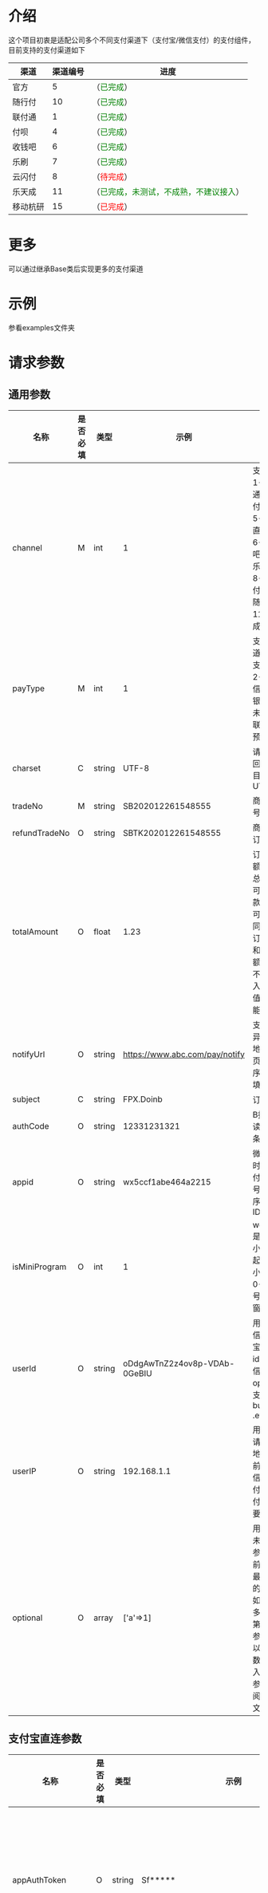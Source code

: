 # 介绍
这个项目初衷是适配公司多个不同支付渠道下（支付宝/微信支付）的支付组件，目前支持的支付渠道如下

| 渠道   | 渠道编号 | 进度                                           |
|------|------|----------------------------------------------|
| 官方   | 5    | （<font color=green>已完成</font>）               |
| 随行付  | 10   | （<font color=green>已完成</font>）               |
| 联付通  | 1    | （<font color=green>已完成</font>）               |
| 付呗   | 4    | （<font color=green>已完成</font>）               |
| 收钱吧  | 6    | （<font color=green>已完成</font>）               |
| 乐刷   | 7    | （<font color=green>已完成</font>）               |
| 云闪付  | 8    | （<font color=red>待完成</font>）                 |
| 乐天成  | 11   | （<font color=green>已完成，未测试，不成熟，不建议接入</font>） |
| 移动杭研 | 15   | （<font color=red>已完成</font>）                 |

# 更多
可以通过继承Base类后实现更多的支付渠道

# 示例
参看examples文件夹

# 请求参数
## 通用参数

| 名称            | 是否必填 | 类型     | 示例                             | 说明                                                            |
|---------------|------|--------|--------------------------------|---------------------------------------------------------------|
| channel       | M    | int    | 1                              | 支付渠道 1-联付通，4-付呗，5-官方直连，6-收钱吧，7-乐刷，8-云闪付，10-随行付，11-乐天成         |
| payType       | M    | int    | 1                              | 支付通道。1-支付宝，2-微信，3-银联，暂未支持银联，只是预留拓展                            |
| charset       | C    | string | UTF-8                          | 请求和返回编码，目前都是UTF-8                                             |
| tradeNo       | M    | string | SB202012261548555              | 商户订单号                                                         |
| refundTradeNo | O    | string | SBTK202012261548555            | 商户退款订单号                                                       |
| totalAmount   | O    | float  | 1.23                           | 订单总金额/退款总金额，可多次退款的渠道可能需要同时传入订单金额和退款金额，目前不支持传入不同值，即只能全退        |
| notifyUrl     | O    | string | https://www.abc.com/pay/notify | 支付结果异步通知地址，网页/小程序支付必填                                         |
| subject       | C    | string | FPX.Doinb                      | 订单标题                                                          |
| authCode      | O    | string | 12331231321                    | B扫C时读取到的条码内容                                                  |
| appid         | O    | string | wx5ccf1abe464a2215             | 微信支付时发起支付的公众号/小程序的APP ID                                      |
| isMiniProgram | O    | int    | 1                              | webPay是不是由小程序发起，1-小程序，0-公众号/服务窗/js支付                          |
| userId        | O    | string | oDdgAwTnZ2z4ov8p-VDAb-0GeBIU   | 用户在微信/支付宝中的id，即微信的openid，支付宝的buyer_id .etc                    |
| userIP        | O    | string | 192.168.1.1                    | 用户发起请求的IP地址，目前只有微信直连支付和随行付支付需要传入                              |
| optional      | O    | array  | ['a'=>1]                       | 用于更多未添加的参数，当前只写了最小需求的参数，如果有更多需传给第三方的参数，可以通过该数组传入，具体参数请查阅第三方文档 |

## 支付宝直连参数
| 名称                 | 是否必填 | 类型     | 示例                                         | 说明                                     |
|--------------------|------|--------|--------------------------------------------|----------------------------------------|
| appAuthToken       | O    | string | Sf*****                                    | ISV服务商模式下的授权token，不填写就是商户直连，填写就是走服务商支付 |
| merchantPrivateKey | M    | string | MII****                                    | 应用私钥                                   |
| alipayCertPath     | O    | string | /foo/alipayCertPublicKey_RSA2.crt          | 支付宝公钥证书文件路径                            |
| alipayRootCertPath | O    | string | /foo/alipayRootCert.crt                    | 支付宝根证书文件路径                             |
| merchantCertPath   | O    | string | /foo/appCertPublicKey_2019051064521003.crt | 应用公钥证书文件路径                             |
| alipayPublicKey    | O    | string | MII*****                                   | 支付宝公钥，非证书模式填入这个，此时不需要上面三个证书            |
| encryptKey         | C    | string | MII*****                                   | AES密钥，调用AES加解密相关接口时需要，非必填              |

## 微信直连参数(V2版本)
| 名称                      | 是否必填 | 类型     | 示例                       | 说明                       |
|-------------------------|------|--------|--------------------------|--------------------------|
| mchId                   | M    | string | 85555555                 | 商户号                      |
| subAppId                | O    | string | wx*****                  | 子商户的公众号/小程序的APP ID       |
| subMchId                | O    | string | 85555555                 | 子商户号，填写代表上面的商户号是服务商      |
| apiV2Key                | M    | string | vdZV***                  | 商户API v2密钥               |
| clientApiV2KeyFilePath  | O    | string | /foo/api_client_key.pem  | 商户API v2证书密钥地址，退款等接口需要证书 |
| clientApiV2CertFilePath | O    | string | /foo/api_client_cert.pem | 商户API v2证书地址，退款等接口需要证书   |
| attach                  | C    | string | 'a:1'                    | 附加数据，不建议使用               |
| expireTime              | C    | int    | 123131                   | 订单有效截止10位（秒级）时间戳         |

## 随行付参数
| 名称                  | 是否必填 | 类型     | 示例                               | 说明                        |
|---------------------|------|--------|----------------------------------|---------------------------|
| orgIdSxf            | M    | string | 85555555                         | 服务商编号                     |
| merchantNoSxf       | M    | string | 85555555                         | 商户编号                      |
| orgPrivateRSAKeySxf | M    | string | MIB***                           | 服务商RSA私钥内容                |
| orgPublicRSAKeySxf  | M    | string | MIB***                           | 平台RSA公钥内容                 |
| outFrontUrlSxf      | O    | string | https://www.abc.com/pay/redirect | web支付后跳转网页地址              |
| wechatFoodOrderSxf  | C    | string | FoodOrder                        | 微信扫码点餐标识，目前仅有FoodOrder可上传 |
| refundReasonSxf     | C    | string | 商家与消费者协商一致                       | 退款原因。默认值：商家与消费者协商一致       |

## 联付通参数
| 名称             | 是否必填 | 类型     | 示例         | 说明                         |
|----------------|------|--------|------------|----------------------------|
| userNameLT     | O    | string | 85555555   | 商户后台登录账号，用于auth方法获取商户的支付信息 |
| userPwdLt      | O    | string | 85555555   | 商户后台登录密码，用于auth方法获取商户的支付信息 |
| appIdLt        | M    | string | EW_***     | 合作方ID，通过auth方法获得           |
| appKeyLt       | M    | string | 8cc***     | 签名密钥，通过auth方法获得            |
| merchantCodeLt | M    | string | EW_***     | 商户编号，通过auth方法获得            |
| refundReasonLt | C    | string | 商家与消费者协商一致 | 退款原因。默认值：商家与消费者协商一致        |

## 付呗参数
| 名称            | 是否必填 | 类型     | 示例      | 说明                           |
|---------------|------|--------|---------|------------------------------|
| merchantIdFb  | M    | string | 2021*** | 商户ID                         |
| merchantKeyFb | M    | string | 3b2***  | 商户密码                         |
| storeIdFb     | M    | string | 11***   | 商户门店ID                       |
| wxOpenIDFb    | O    | string | wx***   | 付呗微信网页支付下需要的openid，获取方法见付呗文档 |

## 收钱吧参数
| 名称                   | 是否必填 | 类型     | 示例                               | 说明                                 |
|----------------------|------|--------|----------------------------------|------------------------------------|
| serviceProviderIDSqb | O    | string | 2021***                          | 服务商ID，用于激活获取终端码                    |
| activateCodeSqb      | O    | string | 2311***                          | 激活码，用于激活获取终端码                      |
| activateDeviceIDSqb  | O    | string | 123***                           | 激活设备ID，用于激活获取终端码                   |
| terminalSNSqb        | M    | string | xx***                            | 终端码，通过activate接口激活获取               |
| terminalKeySqb       | M    | string | xx***                            | 终端密钥，通过activate接口激活获取或者checkin接口刷新 |
| returnUrlSqb         | C    | string | https://www.abc.com/pay/redirect | web支付后跳转网页地址                       |
| reflectSqb           | C    | string | 'a:1'                            | web支付后的反射参数                        |
| operatorSqb          | C    | string | Obama***                         | 操作员,好像没啥用                          |

## 乐刷参数
| 名称                   | 是否必填 | 类型     | 示例                               | 说明             |
|----------------------|------|--------|----------------------------------|----------------|
| merchantIdLS         | M    | string | 2021***                          | 商户ID           |
| serviceProviderKeyLS | M    | string | 2311***                          | 服务商密码          |
| jumpUrlLS            | O    | string | https://www.abc.com/pay/redirect | 使用乐刷收银台支付后跳回地址 |

## 乐天成支付参数
| 名称               | 是否必填 | 类型     | 示例                               | 说明               |
|------------------|------|--------|----------------------------------|------------------|
| appKeyLtc        | M    | string | zzxx***                          | 商户在乐天成的支付PayCode |
| privateSecretLtc | M    | string | MB****                           | 商户在乐天成的私钥        |
| publicSecretLtc  | M    | string | MB*****                          | 乐天成的公钥           |
| requestDomainLtc | M    | string | https://www.abc.com/pay/redirect | 乐天成的支付请求地址       |
| jumpUrlLtc       | O    | string | https://www.abc.com/pay/redirect | 使用乐天成收银台支付后跳回地址  |
| accessSecretLtc  | C    | string | MB***                            | 商户在乐天成的内容密钥      |

## 移动杭研支付参数
| 名称             | 是否必填 | 类型     | 示例           | 说明             |
|----------------|------|--------|--------------|----------------|
| domainHY       | M    | string | https://xxxx | 移动杭研支付请求域名     |
| originIdHY     | M    | string | 2021***      | 移动杭研的交易来源Id    |
| merchantCodeHY | M    | string | 189****1234  | 商户在移动杭研的商户code |
| merchantIdHY   | M    | int    | 123          | 商户在移动杭研的商户id   |
| productIdHY    | M    | int    | 123          | 移动杭研的产品id      |
| privateKeyHY   | M    | string | MB***        | 商户在移动杭研的密钥     |
| publicKeyHY    | M    | string | MB***        | 移动杭研的公钥        |

# 返回参数
## 通用参数

| 名称       | 是否必填 | 类型     | 示例             | 说明                                  |
|----------|------|--------|----------------|-------------------------------------|
| result   | M    | bool   | true           | 支付请求结果，true-请求成功，false-请求失败         |
| errMsgNo | C    | mixed  | 1001           | 支付请求失败的失败错误码，用于特定场景的特殊处理            |
| errMsg   | C    | string | 缺失参数xxx        | 支付请求失败的失败原因                         |
| data     | C    | mixed  | https://xxx/xx | 请求成功时，一些额外信息返回，各接口的返回必需参数参看Base类的注释 |

# 名词解释
M-必填，C-可以不填写，O-部分场景下必填
